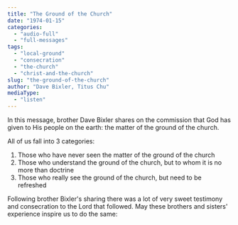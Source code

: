 ```yaml
---
title: "The Ground of the Church"
date: "1974-01-15"
categories: 
  - "audio-full"
  - "full-messages"
tags: 
  - "local-ground"
  - "consecration"
  - "the-church"
  - "christ-and-the-church"
slug: "the-ground-of-the-church"
author: "Dave Bixler, Titus Chu"
mediaType: 
  - "listen"
---
```


In this message, brother Dave Bixler shares on the commission that God has given to His people on the earth: the matter of the ground of the church.

All of us fall into 3 categories:

1. Those who have never seen the matter of the ground of the church
2. Those who understand the ground of the church, but to whom it is no more than doctrine
3. Those who really see the ground of the church, but need to be refreshed

Following brother Bixler's sharing there was a lot of very sweet testimony and consecration to the Lord that followed. May these brothers and sisters' experience inspire us to do the same:
